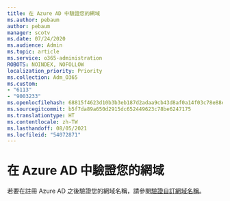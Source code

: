 ```yaml
---
title: 在 Azure AD 中驗證您的網域
ms.author: pebaum
author: pebaum
manager: scotv
ms.date: 07/24/2020
ms.audience: Admin
ms.topic: article
ms.service: o365-administration
ROBOTS: NOINDEX, NOFOLLOW
localization_priority: Priority
ms.collection: Adm_O365
ms.custom:
- "6113"
- "9003233"
ms.openlocfilehash: 68815f4623d10b3b3eb187d2adaa9cb43d8af0a14f03c78e88ef6ebb52ed586d
ms.sourcegitcommit: b5f7da89a650d2915dc652449623c78be6247175
ms.translationtype: HT
ms.contentlocale: zh-TW
ms.lasthandoff: 08/05/2021
ms.locfileid: "54072871"
---
```

# <a name="verify-your-domain-in-azure-ad"></a>在 Azure AD 中驗證您的網域

若要在註冊 Azure AD 之後驗證您的網域名稱，請參閱[驗證自訂網域名稱](https://docs.microsoft.com/azure/active-directory/fundamentals/add-custom-domain#verify-your-custom-domain-name)。
